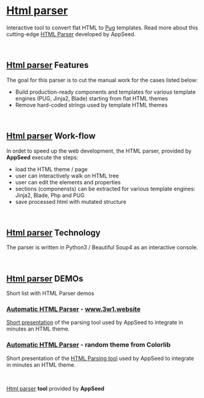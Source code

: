 # [Html parser](https://appseed.us/developer-tools/html-parser)

Interactive tool to convert flat HTML to <a href="https://pugjs.org/api/getting-started.html">Pug</a> templates. 
Read more about this cutting-edge <a href="https://appseed.us/developer-tools/html-parser">HTML Parser</a> developed by AppSeed.

<br />

## [Html parser](https://appseed.us/developer-tools/html-parser) Features
 
The goal for this parser is to cut the manual work for the cases listed below:
 
  - Build production-ready components and templates for various template engines (PUG, Jinja2, Blade) starting from flat HTML themes
  - Remove hard-coded strings used by template HTML themes 

<br />

## [Html parser](https://appseed.us/developer-tools/html-parser) Work-flow

In ordet to speed up the web development, the HTML parser, provided by **AppSeed** execute the steps:

 - load the HTML theme / page
 - user can interactively walk on HTML tree
 - user can edit the elements and properties 
 - sections (componensts) can be extracted for various template engines: Jinja2, Blade, Php and PUG 
 - save processed html with mutated structure

<br />

## [Html parser](https://appseed.us/developer-tools/html-parser) Technology

The parser is written in Python3 / Beautiful Soup4 as an interactive console. 

<br />

## [Html parser](https://appseed.us/developer-tools/html-parser) DEMOs

Short list with HTML Parser demos

### [Automatic HTML Parser](https://www.youtube.com/watch?v=j1QtDfYlEYU) - www.3w1.website

[Short presentation](https://www.youtube.com/watch?v=j1QtDfYlEYU) of the parsing tool used by AppSeed to integrate in minutes an HTML theme. 

### [Automatic HTML Parser](https://www.youtube.com/watch?v=CnO1AozqyPA) - random theme from Colorlib

Short presentation of the [HTML Parsing tool](https://www.youtube.com/watch?v=CnO1AozqyPA) used by AppSeed to integrate in minutes an HTML theme. 

<br />

[Html parser](https://appseed.us/developer-tools/html-parser) **tool** provided by **AppSeed**
